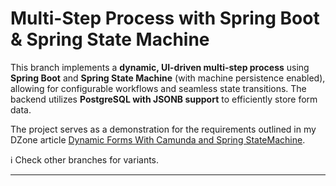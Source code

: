 # Multi-Step Process with Spring Boot & Spring State Machine

This branch implements a **dynamic, UI-driven multi-step process** using **Spring Boot** and **Spring State Machine** (with machine persistence enabled),
allowing for configurable workflows and seamless state transitions. The backend utilizes **PostgreSQL with JSONB support** to efficiently store form data.

The project serves as a demonstration for the requirements outlined in my DZone article
[Dynamic Forms With Camunda and Spring StateMachine](https://dzone.com/articles/dynamic-forms-camunda-spring-statemachine).

ℹ️ Check other branches for variants.

---